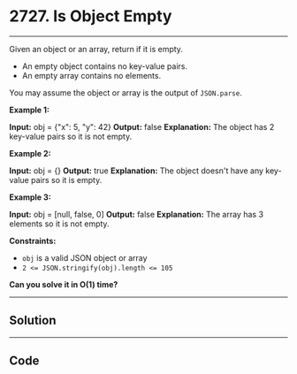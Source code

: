 # 2727. Is Object Empty

---

Given an object or an array, return if it is empty.

  * An empty object contains no key-value pairs.
  * An empty array contains no elements.



You may assume the object or array is the output of `JSON.parse`.

 

**Example 1:**


**Input:** obj = {"x": 5, "y": 42}
**Output:** false
**Explanation:** The object has 2 key-value pairs so it is not empty.


**Example 2:**


**Input:** obj = {}
**Output:** true
**Explanation:** The object doesn't have any key-value pairs so it is empty.


**Example 3:**


**Input:** obj = [null, false, 0]
**Output:** false
**Explanation:** The array has 3 elements so it is not empty.


 

**Constraints:**

  * `obj` is a valid JSON object or array
  * `2 <= JSON.stringify(obj).length <= 105`



 

**Can you solve it in O(1) time?**

---

## Solution



---

## Code
```python


```